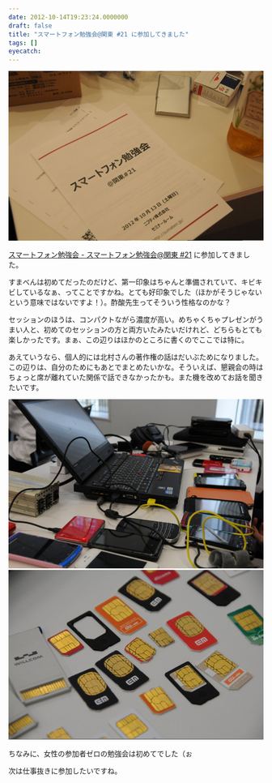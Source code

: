 ```yaml
---
date: 2012-10-14T19:23:24.0000000
draft: false
title: "スマートフォン勉強会@関東 #21 に参加してきました"
tags: []
eyecatch: 
---
```

<p><img src="20121013131408.jpg" alt="f:id:daruyanagi:20121013131408j:plain" title="f:id:daruyanagi:20121013131408j:plain" class="hatena-fotolife"></p><p><a href="http://sumaben.jp/?SPWorkshopKanto21">&#x30B9;&#x30DE;&#x30FC;&#x30C8;&#x30D5;&#x30A9;&#x30F3;&#x52C9;&#x5F37;&#x4F1A; - &#x30B9;&#x30DE;&#x30FC;&#x30C8;&#x30D5;&#x30A9;&#x30F3;&#x52C9;&#x5F37;&#x4F1A;@&#x95A2;&#x6771; #21</a> に参加してきました。</p><p>すまべんは初めてだったのだけど、第一印象はちゃんと準備されていて、キビキビしているなぁ、ってことですかね。とても好印象でした（ほかがそうじゃないという意味ではないですよ！）。酢酸先生ってそういう性格なのかな？</p><p>セッションのほうは、コンパクトながら濃度が高い。めちゃくちゃプレゼンがうまい人と、初めてのセッションの方と両方いたみたいだけれど、どちらもとても楽しかったです。まぁ、この辺りはほかのところに書くのでここでは特に。</p><p>あえていうなら、個人的には北村さんの著作権の話はだいぶためになりました。この辺りは、自分のためにもあとでまとめたいかな。そういえば、懇親会の時はちょっと席が離れていた関係で話できなかったかも。また機を改めてお話を聞きたいです。</p><p><img src="20121013131554.jpg" alt="f:id:daruyanagi:20121013131554j:plain" title="f:id:daruyanagi:20121013131554j:plain" class="hatena-fotolife"><img src="20121013132258.jpg" alt="f:id:daruyanagi:20121013132258j:plain" title="f:id:daruyanagi:20121013132258j:plain" class="hatena-fotolife"></p><p>ちなみに、女性の参加者ゼロの勉強会は初めてでした（ぉ</p><p>次は仕事抜きに参加したいですね。</p>
